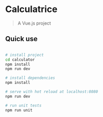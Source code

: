 # Calculatrice

> A Vue.js project
## Quick use


``` bash

# install project
cd calculator
npm install
npm run dev

# install dependencies
npm install

# serve with hot reload at localhost:8080
npm run dev

# run unit tests
npm run unit

```

